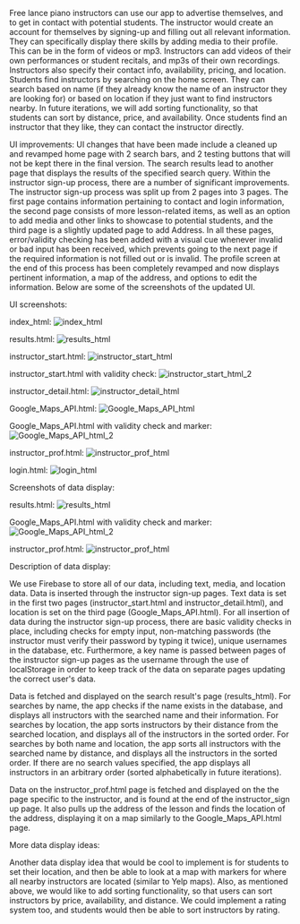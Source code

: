 Free lance piano instructors can use our app to advertise themselves, and to get in contact with potential students. The instructor would create an account for themselves by signing-up and filling out all relevant information. They can specifically display there skills by adding media to their profile. This can be in the form of videos or mp3. Instructors can add videos of their own performances or student recitals, and mp3s of their own recordings. Instructors also specify their contact info, availability, pricing, and location. Students find instructors by searching on the home screen. They can search based on name (if they already know the name of an instructor they are looking for) or based on location if they just want to find instructors nearby. In future iterations, we will add sorting functionality, so that students can sort by distance, price, and availability. Once students find an instructor that they like, they can contact the instructor directly. 

UI improvements:
UI changes that have been made include a cleaned up and revamped home page with 2 search bars, and 2 testing buttons that will not be kept there in the final version. The search results lead to another page that displays the results of the specified search query. Within the instructor sign-up process, there are a number of significant improvements. The instructor sign-up process was split up from 2 pages into 3 pages. The first page contains information pertaining to contact and login information, the second page consists of more lesson-related items, as well as an option to add media and other links to showcase to potential students, and the third page is a slightly updated page to add Address. In all these pages, error/validity checking has been added with a visual cue whenever invalid or bad input has been received, which prevents going to the next page if the required information is not filled out or is invalid. The profile screen at the end of this process has been completely revamped and now displays pertinent information, a map of the address, and options to edit the information. Below are some of the screenshots of the updated UI.

UI screenshots:

index_html:
![index_html](https://raw.githubusercontent.com/nateychau/COGS121/master/milestone%205%20screenshots/Screenshot%20(692).png)

results.html:
![results_html](https://raw.githubusercontent.com/nateychau/COGS121/master/milestone%205%20screenshots/Screenshot%20(681).png)

instructor_start.html:
![instructor_start_html](https://raw.githubusercontent.com/nateychau/COGS121/master/milestone%205%20screenshots/Screenshot%20(684).png)

instructor_start.html with validity check:
![instructor_start_html_2](https://raw.githubusercontent.com/nateychau/COGS121/master/milestone%205%20screenshots/Screenshot%20(685).png)

instructor_detail.html:
![instructor_detail_html](https://raw.githubusercontent.com/nateychau/COGS121/master/milestone%205%20screenshots/Screenshot%20(686).png)

Google_Maps_API.html:
![Google_Maps_API_html](https://raw.githubusercontent.com/nateychau/COGS121/master/milestone%205%20screenshots/Screenshot%20(688).png)

Google_Maps_API.html with validity check and marker:
![Google_Maps_API_html_2](https://raw.githubusercontent.com/nateychau/COGS121/master/milestone%205%20screenshots/Screenshot%20(689).png)

instructor_prof.html:
![instructor_prof_html](https://raw.githubusercontent.com/nateychau/COGS121/master/milestone%205%20screenshots/Screenshot%20(690).png)

login.html:
![login_html](https://raw.githubusercontent.com/nateychau/COGS121/master/milestone%205%20screenshots/Screenshot%20(693).png)


Screenshots of data display:

results.html:
![results_html](https://raw.githubusercontent.com/nateychau/COGS121/master/milestone%205%20screenshots/Screenshot%20(681).png)

Google_Maps_API.html with validity check and marker:
![Google_Maps_API_html_2](https://raw.githubusercontent.com/nateychau/COGS121/master/milestone%205%20screenshots/Screenshot%20(689).png)

instructor_prof.html:
![instructor_prof_html](https://raw.githubusercontent.com/nateychau/COGS121/master/milestone%205%20screenshots/Screenshot%20(690).png)

Description of data display:

We use Firebase to store all of our data, including text, media, and location data. Data is inserted through the instructor sign-up pages. Text data is set in the first two pages (instructor_start.html and instructor_detail.html), and location is set on the third page (Google_Maps_API.html). For all insertion of data during the instructor sign-up process, there are basic validity checks in place, including checks for empty input, non-matching passwords (the instructor must verify their password by typing it twice), unique usernames in the database, etc. Furthermore, a key name is passed between pages of the instructor sign-up pages as the username through the use of localStorage in order to keep track of the data on separate pages updating the correct user's data.

Data is fetched and displayed on the search result's page (results_html). For searches by name, the app checks if the name exists in the database, and displays all instructors with the searched name and their information. For searches by location, the app sorts instructors by their distance from the searched location, and displays all of the instructors in the sorted order. For searches by both name and location, the app sorts all instructors with the searched name by distance, and displays all the instructors in the sorted order. If there are no search values specified, the app displays all instructors in an arbitrary order (sorted alphabetically in future iterations). 

Data on the instructor_prof.html page is fetched and displayed on the the page specific to the instructor, and is found at the end of the instructor_sign up page. It also pulls up the address of the lesson and finds the location of the address, displaying it on a map similarly to the Google_Maps_API.html page.

More data display ideas:

Another data display idea that would be cool to implement is for students to set their location, and then be able to look at a map with markers for where all nearby instructors are located (similar to Yelp maps). Also, as mentioned above, we would like to add sorting functionality, so that users can sort instructors by price, availability, and distance. We could implement a rating system too, and students would then be able to sort instructors by rating. 